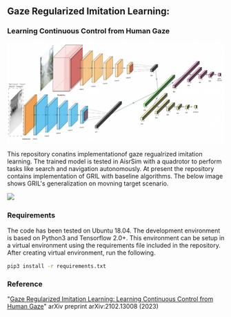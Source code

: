 ##     Gaze Regularized Imitation Learning:
### Learning Continuous Control from Human Gaze

<img src="misc/gril.png" width="600">


This repository conatins implementationof gaze regualrized imitation learning. The trained model is tested in AisrSim with a quadrotor to perform tasks like search and navigation autonomously. At present the repository contains implementation of GRIL with baseline algorithms. The below image shows GRIL's generalization on movning target scenario.


<img src="misc/gril.gif" width="600">

### Requirements

The code has been tested on Ubuntu 18.04. The development environment is based on Python3 and Tensorflow 2.0+. This environment can be setup in a virtual environment using the requirements file included in the repository. After creating virtual environment, run the following. 
```bash
pip3 install -r requirements.txt
```

### Reference

"[Gaze Regularized Imitation Learning: Learning Continuous Control from Human Gaze](https://arxiv.org/pdf/2102.13008.pdf)" arXiv preprint arXiv:2102.13008 (2023)



